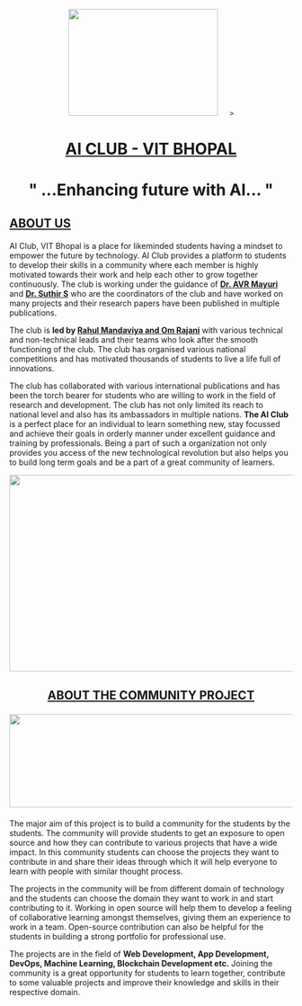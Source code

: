 <p align="center">
  <img
       width="266"
       height="190"
       src="https://user-images.githubusercontent.com/97673859/178153950-8a2b539a-0a66-40a8-beb6-896c9130dbd7.png"
       
       
       
       >
</p>

# <p align="center"><ins>**AI CLUB - VIT BHOPAL**</ins></p>
# <p align="center"><!--<ins>Motto-</ins> -->" ...Enhancing future with AI... "</p>


## <ins> **ABOUT US** </ins>


####
AI Club, VIT Bhopal is a place for likeminded students having a
mindset to empower the future by technology. AI Club provides a
platform to students to develop their skills in a community where
each member is highly motivated towards their work and help each
other to grow together continuously. The club is working under the
guidance of <ins>**Dr. AVR Mayuri**</ins> and <ins>**Dr. Suthir S**</ins> who are the coordinators of the club and have worked on many projects and their
research papers have been published in multiple publications. 

The club is **led by <ins>Rahul Mandaviya and Om Rajani</ins>** with various
technical and non-technical leads and their teams who look after
the smooth functioning of the club. The club has organised various
national competitions and has motivated thousands of students to
live a life full of innovations. 

The club has collaborated with various
international publications and has been the torch bearer for
students who are willing to work in the field of research and
development. The club has not only limited its reach to national
level and also has its ambassadors in multiple nations. **The AI Club**
is a perfect place for an individual to learn something new, stay
focussed and achieve their goals in orderly manner under excellent
guidance and training by professionals. Being a part of such a
organization not only provides you access of the new technological
revolution but also helps you to build long term goals and be a part
of a great community of learners.
<p align="center">
  <img 
    width="650"
    height="350"
    src="https://user-images.githubusercontent.com/97673859/178153761-73530edf-a0f9-42a5-9128-bb98fdde2185.jpg"
  >
</p>

## <p align="center"><ins>**ABOUT THE COMMUNITY PROJECT**</ins></p>

<p align="center">
  <img
       height="166.4"
       width="578.83"
       src="https://user-images.githubusercontent.com/97673859/178155230-ec2eb838-bb41-45cd-bb2f-11ce6b59f535.png"
       >
</p>

####
The major aim of this project is to build a community for the
students by the students. The community will provide students to
get an exposure to open source and how they can contribute to
various projects that have a wide impact. In this community
students can choose the projects they want to contribute in and
share their ideas through which it will help everyone to learn with
people with similar thought process. 

The projects in the community
will be from different domain of technology and the students can
choose the domain they want to work in and start contributing to
it. Working in open source will help them to develop a feeling of
collaborative learning amongst themselves, giving them an
experience to work in a team. Open-source contribution can also be
helpful for the students in building a strong portfolio for
professional use. 

The projects are in the field of **Web Development,
App Development, DevOps, Machine Learning, Blockchain
Development etc.** Joining the community is a great opportunity for
students to learn together, contribute to some valuable projects
and improve their knowledge and skills in their respective domain.
